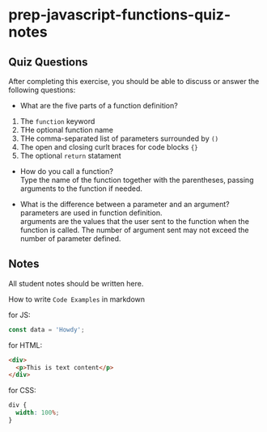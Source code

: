# prep-javascript-functions-quiz-notes

## Quiz Questions

After completing this exercise, you should be able to discuss or answer the following questions:

- What are the five parts of a function definition?<br>

1. The `function` keyword
2. THe optional function name
3. THe comma-separated list of parameters surrounded by `()`
4. The open and closing curlt braces for code blocks `{}`
5. The optional `return` statament

- How do you call a function?<br>
  Type the name of the function together with the parentheses, passing arguments to the function if needed.

- What is the difference between a parameter and an argument?<br>
  parameters are used in function definition. <br>
  arguments are the values that the user sent to the function when the function is called. The number of argument sent may not exceed the number of parameter defined.

## Notes

All student notes should be written here.

How to write `Code Examples` in markdown

for JS:

```javascript
const data = 'Howdy';
```

for HTML:

```html
<div>
  <p>This is text content</p>
</div>
```

for CSS:

```css
div {
  width: 100%;
}
```
